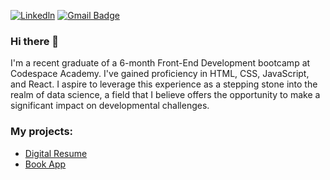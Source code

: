 [![Linkedln](https://img.shields.io/badge/LinkedIn-0077B5?style=flat-square&logo=linkedin&logoColor=white)](https://www.linkedin.com/tshidiso-moorosi-420582177/)
[![Gmail Badge](https://img.shields.io/badge/-Gmail-c14438?style=flat-square&logo=Gmail&logoColor=white&link=mailto:mixdeers@gmail.com)](mailto:tshidisomoorosi@gmail.com)

### Hi there 👋

I'm a recent graduate of a 6-month Front-End Development bootcamp at Codespace Academy. I've gained proficiency in HTML, CSS, JavaScript, and React.
I aspire to leverage this experience as a stepping stone into the realm of data science, a field that I believe offers the opportunity to make a significant impact on developmental challenges.

### My projects:

+ [Digital Resume](https://github.com/tshidiso-codespace/TSHMOO220_FTC2306_GroupB_TshidisoMoorosi_ITW9)
+ [Book App](https://github.com/tshidiso-codespace/TSHMOO220_FTC2306_GroupB_TshidisoMoorosi_ITWA19_FINAL_Capstone_Project)


<!--
**tshidiso-codespace/tshidiso-codespace** is a ✨ _special_ ✨ repository because its `README.md` (this file) appears on your GitHub profile.

Here are some ideas to get you started:

- 🔭 I’m currently working on ...
- 🌱 I’m currently learning ...
- 👯 I’m looking to collaborate on ...
- 🤔 I’m looking for help with ...
- 💬 Ask me about ...
- 📫 How to reach me: ...
- 😄 Pronouns: ...
- ⚡ Fun fact: ...
-->

